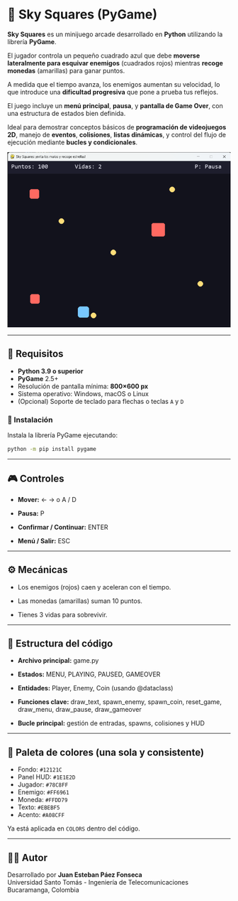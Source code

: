 # 🌌 Sky Squares (PyGame)

**Sky Squares** es un minijuego arcade desarrollado en **Python** utilizando la librería **PyGame**.  

El jugador controla un pequeño cuadrado azul que debe **moverse lateralmente para esquivar enemigos** (cuadrados rojos) mientras **recoge monedas** (amarillas) para ganar puntos.  

A medida que el tiempo avanza, los enemigos aumentan su velocidad, lo que introduce una **dificultad progresiva** que pone a prueba tus reflejos.  

El juego incluye un **menú principal**, **pausa**, y **pantalla de Game Over**, con una estructura de estados bien definida.

Ideal para demostrar conceptos básicos de **programación de videojuegos 2D**, manejo de **eventos**, **colisiones**, **listas dinámicas**, y control del flujo de ejecución mediante **bucles y condicionales**.

<p align="center">
  <img src="assets/screenshot_gameplay.png" width="600">
</p>

---

## 🧰 Requisitos
- **Python 3.9 o superior**  
- **PyGame** 2.5+  
- Resolución de pantalla mínima: **800×600 px**  
- Sistema operativo: Windows, macOS o Linux  
- (Opcional) Soporte de teclado para flechas o teclas `A` y `D`

### 🔧 Instalación
Instala la librería PyGame ejecutando:
```bash
python -m pip install pygame
```
---

## 🎮 Controles

- **Mover:** ← → o A / D

- **Pausa:** P

- **Confirmar / Continuar:** ENTER

- **Menú / Salir:** ESC
  
---

## ⚙️ Mecánicas

- Los enemigos (rojos) caen y aceleran con el tiempo.

- Las monedas (amarillas) suman 10 puntos.

- Tienes 3 vidas para sobrevivir.
  
---
  
## 🧩 Estructura del código

- **Archivo principal:** game.py

- **Estados:** MENU, PLAYING, PAUSED, GAMEOVER

- **Entidades:** Player, Enemy, Coin (usando @dataclass)

- **Funciones clave:**
draw_text, spawn_enemy, spawn_coin, reset_game,
draw_menu, draw_pause, draw_gameover

- **Bucle principal:** gestión de entradas, spawns, colisiones y HUD
  
---

## 🎨 Paleta de colores (una sola y consistente)

- Fondo: `#12121C`  
- Panel HUD: `#1E1E2D`  
- Jugador: `#78C8FF`  
- Enemigo: `#FF6961`  
- Moneda: `#FFDD79`  
- Texto: `#EBEBF5`  
- Acento: `#A08CFF`  

Ya está aplicada en `COLORS` dentro del código.

---

## 👨‍💻 Autor
Desarrollado por **Juan Esteban Páez Fonseca**  
Universidad Santo Tomás - Ingeniería de Telecomunicaciones  
Bucaramanga, Colombia

